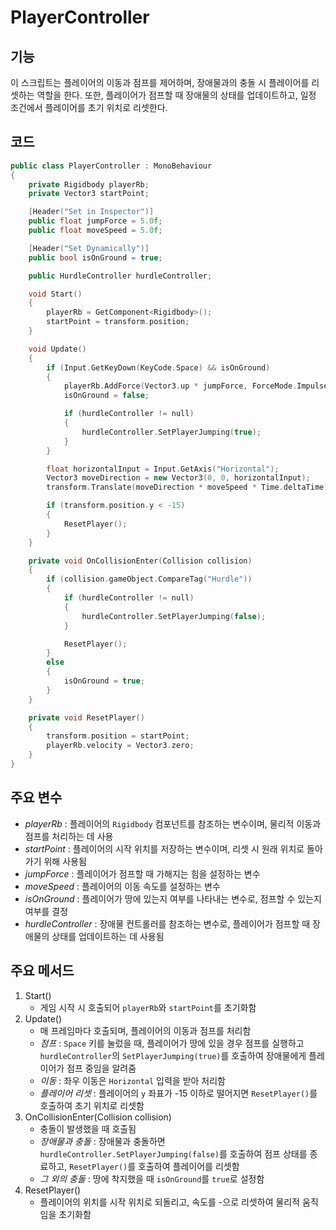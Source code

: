 # PlayerController
## 기능
이 스크립트는 플레이어의 이동과 점프를 제어하며, 장애물과의 충돌 시 플레이어를 리셋하는 역할을 한다. 또한, 플레이어가 점프할 때 장애물의 상태를 업데이트하고, 일정 조건에서 플레이어를 초기 위치로 리셋한다.

## 코드
```C++
public class PlayerController : MonoBehaviour
{
    private Rigidbody playerRb;
    private Vector3 startPoint;

    [Header("Set in Inspector")]
    public float jumpForce = 5.0f;
    public float moveSpeed = 5.0f;

    [Header("Set Dynamically")]
    public bool isOnGround = true;

    public HurdleController hurdleController;

    void Start()
    {
        playerRb = GetComponent<Rigidbody>();
        startPoint = transform.position;
    }

    void Update()
    {
        if (Input.GetKeyDown(KeyCode.Space) && isOnGround)
        {
            playerRb.AddForce(Vector3.up * jumpForce, ForceMode.Impulse);
            isOnGround = false;

            if (hurdleController != null)
            {
                hurdleController.SetPlayerJumping(true);
            }
        }

        float horizontalInput = Input.GetAxis("Horizontal");
        Vector3 moveDirection = new Vector3(0, 0, horizontalInput);
        transform.Translate(moveDirection * moveSpeed * Time.deltaTime);

        if (transform.position.y < -15)
        {
            ResetPlayer();
        }    
    }

    private void OnCollisionEnter(Collision collision)
    {
        if (collision.gameObject.CompareTag("Hurdle"))
        {
            if (hurdleController != null)
            {
                hurdleController.SetPlayerJumping(false); 
            }

            ResetPlayer();  
        }
        else
        {
            isOnGround = true;
        }
    }

    private void ResetPlayer()
    {
        transform.position = startPoint;
        playerRb.velocity = Vector3.zero;
    }    
}
```

## 주요 변수
- *playerRb* : 플레이어의 ``Rigidbody`` 컴포넌트를 참조하는 변수이며, 물리적 이동과 점프를 처리하는 데 사용
- *startPoint* : 플레이어의 시작 위치를 저장하는 변수이며, 리셋 시 원래 위치로 돌아가기 위해 사용됨
- *jumpForce* : 플레이어가 점프할 때 가해지는 힘을 설정하는 변수
- *moveSpeed* : 플레이어의 이동 속도를 설정하는 변수
- *isOnGround* : 플레이어가 땅에 있는지 여부를 나타내는 변수로, 점프할 수 있는지 여부를 결정
- *hurdleController* : 장애물 컨트롤러를 참조하는 변수로, 플레이어가 점프할 때 장애물의 상태를 업데이트하는 데 사용됨

## 주요 메서드
1. Start()
   - 게임 시작 시 호출되어 ``playerRb``와 ``startPoint``를 초기화함
2. Update()
   - 매 프레임마다 호출되며, 플레이어의 이동과 점프를 처리함
   - *점프* : ``Space`` 키를 눌렀을 때, 플레이어가 땅에 있을 경우 점프를 실행하고 ``hurdleController``의 ``SetPlayerJumping(true)``를 호출하여 장애물에게 플레이어가 점프 중임을 알려줌
   - *이동* : 좌우 이동은 ``Horizontal`` 입력을 받아 처리함
   - *플레이어 리셋* : 플레이어의 ``y`` 좌표가 -15 이하로 떨어지면 ``ResetPlayer()``를 호출하여 초기 위치로 리셋함
3. OnCollisionEnter(Collision collision)
   - 충돌이 발생했을 때 호출됨
   - *장애물과 충돌* : 장애물과 충돌하면 ``hurdleController.SetPlayerJumping(false)``를 호출하여 점프 상태를 종료하고, ``ResetPlayer()``를 호출하여 플레이어를 리셋함
   - *그 외의 충돌* : 땅에 착지했을 때 ``isOnGround``를 ``true``로 설정함
4. ResetPlayer()
   - 플레이어의 위치를 시작 위치로 되돌리고, 속도를 -으로 리셋하여 물리적 움직임을 초기화함
